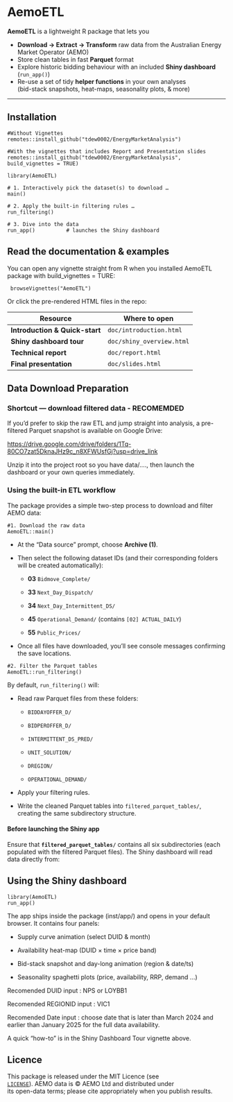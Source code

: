 # AemoETL

**AemoETL** is a lightweight R package that lets you

-   **Download → Extract → Transform** raw data from the Australian Energy Market Operator (AEMO)
-   Store clean tables in fast **Parquet** format
-   Explore historic bidding behaviour with an included **Shiny dashboard** (`run_app()`)
-   Re-use a set of tidy **helper functions** in your own analyses\
    (bid-stack snapshots, heat-maps, seasonality plots, & more)

------------------------------------------------------------------------

## Installation

```{r}
#Without Vignettes
remotes::install_github("tdew0002/EnergyMarketAnalysis")

#With the vignettes that includes Report and Presentation slides
remotes::install_github("tdew0002/EnergyMarketAnalysis", build_vignettes = TRUE)
```

```{r}
library(AemoETL)

# 1. Interactively pick the dataset(s) to download …
main()

# 2. Apply the built-in filtering rules …
run_filtering()

# 3. Dive into the data
run_app()          # launches the Shiny dashboard

```

## Read the documentation & examples

You can open any vignette straight from R when you installed AemoETL package with build_vignettes = TURE:

```{r}
 browseVignettes("AemoETL")
```

Or click the pre-rendered HTML files in the repo:

| Resource                       | Where to open             |
|--------------------------------|---------------------------|
| **Introduction & Quick-start** | `doc/introduction.html`   |
| **Shiny dashboard tour**       | `doc/shiny_overview.html` |
| **Technical report**           | `doc/report.html`         |
| **Final presentation**         | `doc/slides.html`         |

## Data Download Preparation

### Shortcut — download filtered data - RECOMEMDED

If you’d prefer to skip the raw ETL and jump straight into analysis, a pre-filtered Parquet snapshot is available on Google Drive:

<https://drive.google.com/drive/folders/1Tq-80CO7zat5DknaJHz9c_n8XFWUsfGj?usp=drive_link>

Unzip it into the project root so you have data/...., then launch the dashboard or your own queries immediately.

### Using the built-in ETL workflow

The package provides a simple two-step process to download and filter AEMO data:

```{r}
#1. Download the raw data
AemoETL::main()
```

-   At the “Data source” prompt, choose **Archive (1)**.

-   Then select the following dataset IDs (and their corresponding folders will be created automatically):

    -   **03** `Bidmove_Complete/`

    -   **33** `Next_Day_Dispatch/`

    -   **34** `Next_Day_Intermittent_DS/`

    -   **45** `Operational_Demand/` (contains `[02] ACTUAL_DAILY`)

    -   **55** `Public_Prices/`

-   Once all files have downloaded, you’ll see console messages confirming the save locations.

```{r}
#2. Filter the Parquet tables
AemoETL::run_filtering()
```

By default, `run_filtering()` will:

-   Read raw Parquet files from these folders:

    -   `BIDDAYOFFER_D/`

    -   `BIDPEROFFER_D/`

    -   `INTERMITTENT_DS_PRED/`

    -   `UNIT_SOLUTION/`

    -   `DREGION/`

    -   `OPERATIONAL_DEMAND/`

-   Apply your filtering rules.

-   Write the cleaned Parquet tables into `filtered_parquet_tables/`, creating the same subdirectory structure.

#### Before launching the Shiny app

Ensure that **`filtered_parquet_tables/`** contains all six subdirectories (each populated with the filtered Parquet files). The Shiny dashboard will read data directly from:

## Using the Shiny dashboard

```{r}
library(AemoETL)
run_app()
```

The app ships inside the package (inst/app/) and opens in your default browser. It contains four panels:

-   Supply curve animation (select DUID & month)

-   Availability heat-map (DUID × time × price band)

-   Bid-stack snapshot and day-long animation (region & date/ts)

-   Seasonality spaghetti plots (price, availability, RRP, demand …)

Recomended DUID input : NPS or LOYBB1

Recomended REGIONID input : VIC1

Recomended Date input : choose date that is later than March 2024 and earlier than January 2025 for the full data availability.

A quick “how-to” is in the Shiny Dashboard Tour vignette above.

## Licence

This package is released under the MIT Licence (see\
[`LICENSE`](LICENSE)). AEMO data is © AEMO Ltd and distributed under\
its open-data terms; please cite appropriately when you publish results.
